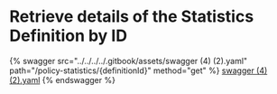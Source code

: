 # Retrieve details of the Statistics Definition by ID

{% swagger src="../../../../.gitbook/assets/swagger (4) (2).yaml" path="/policy-statistics/{definitionId}" method="get" %}
[swagger (4) (2).yaml](<../../../../.gitbook/assets/swagger (4) (2).yaml>)
{% endswagger %}

